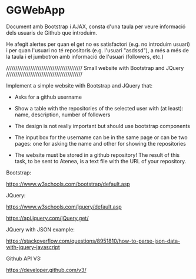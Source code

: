 # GGWebApp

Document amb Bootstrap i AJAX, consta d'una taula per 
veure informació dels usuaris de Github que introduim.

He afegit alertes per quan el get no es satisfactori 
(e.g. no introduim usuari) i per quan l'usuari no té
repositoris (e.g. l'usuari "asdssd"), a més a més de la taula 
i el jumbotron amb informació de l'usuari (followers, etc.)


/////////////////////////////////////////
Small website with Bootstrap and JQuery
/////////////////////////////////////////

Implement a simple website with Bootstrap and JQuery that:

- Asks for a github username

- Show a table with the repositories of the selected user with (at least): name, description, number of followers

- The design is not really important but should use bootstrap components

- The input box for the username can be in the same page or can be two pages: one for asking the name and other for showing the repositories

- The website must be stored in a github repository! The result of this task, to be sent to Atenea, is a text file with the URL of your repository. 

Bootstrap: 

https://www.w3schools.com/bootstrap/default.asp

JQuery: 

https://www.w3schools.com/jquery/default.asp

https://api.jquery.com/jQuery.get/

JQuery with JSON example:

https://stackoverflow.com/questions/8951810/how-to-parse-json-data-with-jquery-javascript

Github API V3: 

https://developer.github.com/v3/ 
